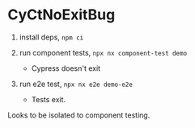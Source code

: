 # CyCtNoExitBug

1. install deps, `npm ci`
1. run component tests, `npx nx component-test demo`

   - Cypress doesn't exit

1. run e2e test, `npx nx e2e demo-e2e`

   - Tests exit.

Looks to be isolated to component testing.
